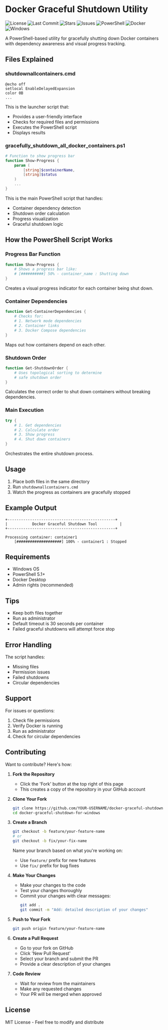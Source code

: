 # Docker Graceful Shutdown Utility

![License](https://img.shields.io/github/license/PeterVinter/docker-graceful-shutdown-for-windows)
![Last Commit](https://img.shields.io/github/last-commit/PeterVinter/docker-graceful-shutdown-for-windows)
![Stars](https://img.shields.io/github/stars/PeterVinter/docker-graceful-shutdown-for-windows)
![Issues](https://img.shields.io/github/issues/PeterVinter/docker-graceful-shutdown-for-windows)
![PowerShell](https://img.shields.io/badge/PowerShell-%235391FE.svg?style=flat&logo=powershell&logoColor=white)
![Docker](https://img.shields.io/badge/Docker-2496ED?style=flat&logo=docker&logoColor=white)
![Windows](https://img.shields.io/badge/Windows-0078D6?style=flat&logo=windows&logoColor=white)

A PowerShell-based utility for gracefully shutting down Docker containers with dependency awareness and visual progress tracking.

## Files Explained

### shutdownallcontainers.cmd

```batch
@echo off
setlocal EnableDelayedExpansion
color 0B
...
```

This is the launcher script that:

- Provides a user-friendly interface
- Checks for required files and permissions
- Executes the PowerShell script
- Displays results

### gracefully_shutdown_all_docker_containers.ps1

```powershell
# Function to show progress bar
function Show-Progress {
    param (
        [string]$containerName,
        [string]$status
    )
    ...
}
```

This is the main PowerShell script that handles:

- Container dependency detection
- Shutdown order calculation
- Progress visualization
- Graceful shutdown logic

## How the PowerShell Script Works

### Progress Bar Function

```powershell
function Show-Progress {
    # Shows a progress bar like:
    # [##########] 50% - container_name : Shutting down
}
```

Creates a visual progress indicator for each container being shut down.

### Container Dependencies

```powershell
function Get-ContainerDependencies {
    # Checks for:
    # 1. Network mode dependencies
    # 2. Container links
    # 3. Docker Compose dependencies
}
```

Maps out how containers depend on each other.

### Shutdown Order

```powershell
function Get-ShutdownOrder {
    # Uses topological sorting to determine
    # safe shutdown order
}
```

Calculates the correct order to shut down containers without breaking dependencies.

### Main Execution

```powershell
try {
    # 1. Get dependencies
    # 2. Calculate order
    # 3. Show progress
    # 4. Shut down containers
}
```

Orchestrates the entire shutdown process.

## Usage

1. Place both files in the same directory
2. Run `shutdownallcontainers.cmd`
3. Watch the progress as containers are gracefully stopped

## Example Output

```
+------------------------------------------------+
|           Docker Graceful Shutdown Tool          |
+------------------------------------------------+

Processing container: container1
    [####################] 100% - container1 : Stopped
```

## Requirements

- Windows OS
- PowerShell 5.1+
- Docker Desktop
- Admin rights (recommended)

## Tips

- Keep both files together
- Run as administrator
- Default timeout is 30 seconds per container
- Failed graceful shutdowns will attempt force stop

## Error Handling

The script handles:

- Missing files
- Permission issues
- Failed shutdowns
- Circular dependencies

## Support

For issues or questions:

1. Check file permissions
2. Verify Docker is running
3. Run as administrator
4. Check for circular dependencies

## Contributing

Want to contribute? Here's how:

1. **Fork the Repository**
   - Click the 'Fork' button at the top right of this page
   - This creates a copy of the repository in your GitHub account

2. **Clone Your Fork**
   ```bash
   git clone https://github.com/YOUR-USERNAME/docker-graceful-shutdown-for-windows.git
   cd docker-graceful-shutdown-for-windows
   ```

3. **Create a Branch**
   ```bash
   git checkout -b feature/your-feature-name
   # or
   git checkout -b fix/your-fix-name
   ```
   Name your branch based on what you're working on:
   - Use `feature/` prefix for new features
   - Use `fix/` prefix for bug fixes

4. **Make Your Changes**
   - Make your changes to the code
   - Test your changes thoroughly
   - Commit your changes with clear messages:
     ```bash
     git add .
     git commit -m "Add: detailed description of your changes"
     ```

5. **Push to Your Fork**
   ```bash
   git push origin feature/your-feature-name
   ```

6. **Create a Pull Request**
   - Go to your fork on GitHub
   - Click 'New Pull Request'
   - Select your branch and submit the PR
   - Provide a clear description of your changes

7. **Code Review**
   - Wait for review from the maintainers
   - Make any requested changes
   - Your PR will be merged when approved

## License

MIT License - Feel free to modify and distribute
